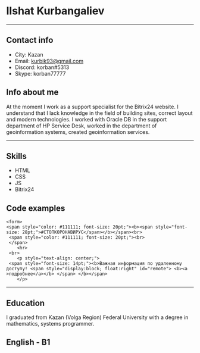 # Ilshat Kurbangaliev
***
## Contact info

* City: Kazan
* Email: kurbik93@gmail.com
* Discord: korban#5313
* Skype: korban77777

## Info about me

  At the moment I work as a support specialist for the Bitrix24 website. I understand that I lack knowledge in the field of building sites, correct layout and modern technologies. I worked with Oracle DB in the support department of HP Service Desk, worked in the department of geoinformation systems, created geoinformation services.
  ***
## Skills
  * HTML
  * CSS
  * JS
  * Bitrix24
## Code examples
 
```
<form>
<span style="color: #111111; font-size: 20pt;"><b><span style="font-size: 28pt;">#СТОПКОРОНАВИРУС</span></b></span><br>
 <span style="color: #111111; font-size: 20pt;"><br>
 </span>
	<hr>
 <br>
	<p style="text-align: center;">
 <span style="font-size: 14pt;"><b>Важная информация по удаленному доступу! <span style="display:block; float:right" id="remote"> <b><a >подробнее</a></b> </span> </b></span>
	</p>
``` 
  ***

## Education
 I graduated from Kazan (Volga Region) Federal University with a degree in mathematics, systems programmer.

## English - B1